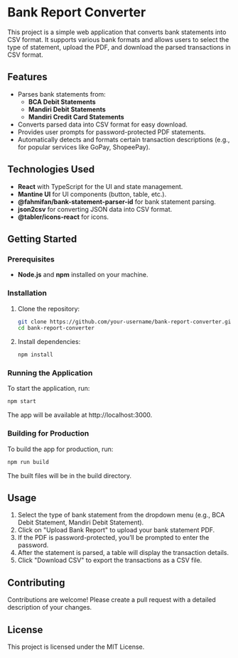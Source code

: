# Bank Report Converter

This project is a simple web application that converts bank statements into CSV format. It supports various bank formats and allows users to select the type of statement, upload the PDF, and download the parsed transactions in CSV format.

## Features

-   Parses bank statements from:
    -   **BCA Debit Statements**
    -   **Mandiri Debit Statements**
    -   **Mandiri Credit Card Statements**
-   Converts parsed data into CSV format for easy download.
-   Provides user prompts for password-protected PDF statements.
-   Automatically detects and formats certain transaction descriptions (e.g., for popular services like GoPay, ShopeePay).

## Technologies Used

-   **React** with TypeScript for the UI and state management.
-   **Mantine UI** for UI components (button, table, etc.).
-   **@fahmifan/bank-statement-parser-id** for bank statement parsing.
-   **json2csv** for converting JSON data into CSV format.
-   **@tabler/icons-react** for icons.

## Getting Started

### Prerequisites

-   **Node.js** and **npm** installed on your machine.

### Installation

1. Clone the repository:

    ```bash
    git clone https://github.com/your-username/bank-report-converter.git
    cd bank-report-converter
    ```

2. Install dependencies:
    ```bash
    npm install
    ```

### Running the Application

To start the application, run:

```bash
npm start
```

The app will be available at http://localhost:3000.

### Building for Production

To build the app for production, run:

```bash
npm run build
```

The built files will be in the build directory.

## Usage

1. Select the type of bank statement from the dropdown menu (e.g., BCA Debit Statement, Mandiri Debit Statement).
2. Click on "Upload Bank Report" to upload your bank statement PDF.
3. If the PDF is password-protected, you’ll be prompted to enter the password.
4. After the statement is parsed, a table will display the transaction details.
5. Click "Download CSV" to export the transactions as a CSV file.

## Contributing

Contributions are welcome! Please create a pull request with a detailed description of your changes.

## License

This project is licensed under the MIT License.
